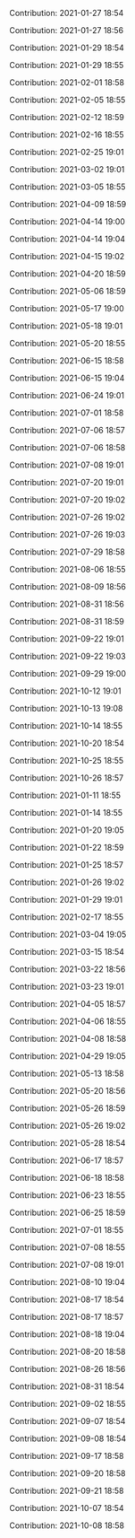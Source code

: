 Contribution: 2021-01-27 18:54

Contribution: 2021-01-27 18:56

Contribution: 2021-01-29 18:54

Contribution: 2021-01-29 18:55

Contribution: 2021-02-01 18:58

Contribution: 2021-02-05 18:55

Contribution: 2021-02-12 18:59

Contribution: 2021-02-16 18:55

Contribution: 2021-02-25 19:01

Contribution: 2021-03-02 19:01

Contribution: 2021-03-05 18:55

Contribution: 2021-04-09 18:59

Contribution: 2021-04-14 19:00

Contribution: 2021-04-14 19:04

Contribution: 2021-04-15 19:02

Contribution: 2021-04-20 18:59

Contribution: 2021-05-06 18:59

Contribution: 2021-05-17 19:00

Contribution: 2021-05-18 19:01

Contribution: 2021-05-20 18:55

Contribution: 2021-06-15 18:58

Contribution: 2021-06-15 19:04

Contribution: 2021-06-24 19:01

Contribution: 2021-07-01 18:58

Contribution: 2021-07-06 18:57

Contribution: 2021-07-06 18:58

Contribution: 2021-07-08 19:01

Contribution: 2021-07-20 19:01

Contribution: 2021-07-20 19:02

Contribution: 2021-07-26 19:02

Contribution: 2021-07-26 19:03

Contribution: 2021-07-29 18:58

Contribution: 2021-08-06 18:55

Contribution: 2021-08-09 18:56

Contribution: 2021-08-31 18:56

Contribution: 2021-08-31 18:59

Contribution: 2021-09-22 19:01

Contribution: 2021-09-22 19:03

Contribution: 2021-09-29 19:00

Contribution: 2021-10-12 19:01

Contribution: 2021-10-13 19:08

Contribution: 2021-10-14 18:55

Contribution: 2021-10-20 18:54

Contribution: 2021-10-25 18:55

Contribution: 2021-10-26 18:57

Contribution: 2021-01-11 18:55

Contribution: 2021-01-14 18:55

Contribution: 2021-01-20 19:05

Contribution: 2021-01-22 18:59

Contribution: 2021-01-25 18:57

Contribution: 2021-01-26 19:02

Contribution: 2021-01-29 19:01

Contribution: 2021-02-17 18:55

Contribution: 2021-03-04 19:05

Contribution: 2021-03-15 18:54

Contribution: 2021-03-22 18:56

Contribution: 2021-03-23 19:01

Contribution: 2021-04-05 18:57

Contribution: 2021-04-06 18:55

Contribution: 2021-04-08 18:58

Contribution: 2021-04-29 19:05

Contribution: 2021-05-13 18:58

Contribution: 2021-05-20 18:56

Contribution: 2021-05-26 18:59

Contribution: 2021-05-26 19:02

Contribution: 2021-05-28 18:54

Contribution: 2021-06-17 18:57

Contribution: 2021-06-18 18:58

Contribution: 2021-06-23 18:55

Contribution: 2021-06-25 18:59

Contribution: 2021-07-01 18:55

Contribution: 2021-07-08 18:55

Contribution: 2021-07-08 19:01

Contribution: 2021-08-10 19:04

Contribution: 2021-08-17 18:54

Contribution: 2021-08-17 18:57

Contribution: 2021-08-18 19:04

Contribution: 2021-08-20 18:58

Contribution: 2021-08-26 18:56

Contribution: 2021-08-31 18:54

Contribution: 2021-09-02 18:55

Contribution: 2021-09-07 18:54

Contribution: 2021-09-08 18:54

Contribution: 2021-09-17 18:58

Contribution: 2021-09-20 18:58

Contribution: 2021-09-21 18:58

Contribution: 2021-10-07 18:54

Contribution: 2021-10-08 18:58

